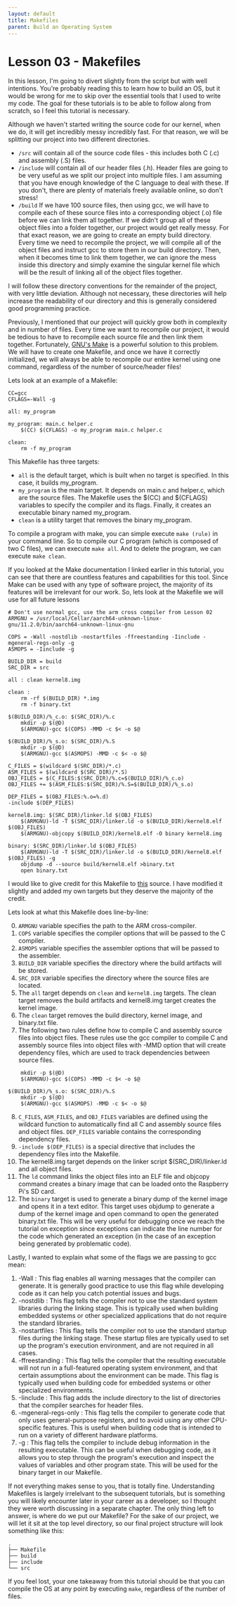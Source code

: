 ```yaml
---
layout: default
title: Makefiles
parent: Build an Operating System
---
```

# **Lesson 03** - Makefiles

In this lesson, I'm going to divert slightly from the script but with well intentions. You're probably reading this to learn how to build an OS, but it would be wrong for me to skip over the essential tools that I used to write my code. The goal for these tutorials is to be able to follow along from scratch, so I feel this tutorial is necessary.

Although we haven't started writing the source code for our kernel, when we do, it will get incredibly messy incredibly fast. For that reason, we will be splitting our project into two different directories. 
* `/src` will contain all of the source code files - this includes both C (.c) and assembly (.S) files.
* `/include` will contain all of our header files (.h). Header files are going to be very useful as we split our project into multiple files. I am assuming that you have enough knowledge of the C language to deal with these. If you don't, there are plenty of materials freely available online, so don't stress!
* `/build` If we have 100 source files, then using gcc, we will have to compile each of these source files into a corresponding object (.o) file before we can link them all together. If we didn't group all of these object files into a folder together, our project would get really messy. For that exact reason, we are going to create an empty build directory. Every time we need to recompile the project, we will compile all of the object files and instruct gcc to store them in our build directory. Then, when it becomes time to link them together, we can ignore the mess inside this directory and simply examine the singular kernel file which will be the result of linking all of the object files together.

I will follow these directory conventions for the remainder of the project, with very little deviation. Although not necessary, these directories will help increase the readability of our directory and this is generally considered good programming practice. 

Previously, I mentioned that our project will quickly grow both in complexity and in number of files. Every time we want to recompile our project, it would be tedious to have to recompile each source file and then link them together. Fortunately, [GNU's Make](https://www.gnu.org/software/make/manual/make.html) is a powerful solution to this problem. We will have to create one Makefile, and once we have it correctly initialized, we will always be able to recompile our entire kernel using one command, regardless of the number of source/header files!

Lets look at an example of a Makefile:

```
CC=gcc
CFLAGS=-Wall -g

all: my_program

my_program: main.c helper.c
	$(CC) $(CFLAGS) -o my_program main.c helper.c

clean:
	rm -f my_program
```

This Makefile has three targets:

* `all` is the default target, which is built when no target is specified. In this case, it builds my_program.
* `my_program` is the main target. It depends on main.c and helper.c, which are the source files. The Makefile uses the $(CC) and $(CFLAGS) variables to specify the compiler and its flags. Finally, it creates an executable binary named my_program.
* `clean` is a utility target that removes the binary my_program.

To compile a program with make, you can simple execute `make (rule)` in your command line. So to compile our C program (which is composed of two C files), we can execute `make all`. And to delete the program, we can execute `make clean`.

If you looked at the Make documentation I linked earlier in this tutorial, you can see that there are countless features and capabilities for this tool. Since Make can be used with any type of software project, the majority of its features will be irrelevant for our work. So, lets look at the Makefile we will use for all future lessons

```
# Don't use normal gcc, use the arm cross compiler from Lesson 02
ARMGNU = /usr/local/Cellar/aarch64-unknown-linux-gnu/11.2.0/bin/aarch64-unknown-linux-gnu

COPS = -Wall -nostdlib -nostartfiles -ffreestanding -Iinclude -mgeneral-regs-only -g 
ASMOPS = -Iinclude -g

BUILD_DIR = build
SRC_DIR = src

all : clean kernel8.img

clean :
	rm -rf $(BUILD_DIR) *.img 
	rm -f binary.txt

$(BUILD_DIR)/%_c.o: $(SRC_DIR)/%.c
	mkdir -p $(@D)
	$(ARMGNU)-gcc $(COPS) -MMD -c $< -o $@

$(BUILD_DIR)/%_s.o: $(SRC_DIR)/%.S
	mkdir -p $(@D)
	$(ARMGNU)-gcc $(ASMOPS) -MMD -c $< -o $@

C_FILES = $(wildcard $(SRC_DIR)/*.c)
ASM_FILES = $(wildcard $(SRC_DIR)/*.S)
OBJ_FILES = $(C_FILES:$(SRC_DIR)/%.c=$(BUILD_DIR)/%_c.o)
OBJ_FILES += $(ASM_FILES:$(SRC_DIR)/%.S=$(BUILD_DIR)/%_s.o)

DEP_FILES = $(OBJ_FILES:%.o=%.d)
-include $(DEP_FILES)

kernel8.img: $(SRC_DIR)/linker.ld $(OBJ_FILES)
	$(ARMGNU)-ld -T $(SRC_DIR)/linker.ld -o $(BUILD_DIR)/kernel8.elf  $(OBJ_FILES)
	$(ARMGNU)-objcopy $(BUILD_DIR)/kernel8.elf -O binary kernel8.img

binary: $(SRC_DIR)/linker.ld $(OBJ_FILES)
	$(ARMGNU)-ld -T $(SRC_DIR)/linker.ld -o $(BUILD_DIR)/kernel8.elf  $(OBJ_FILES) -g 
	objdump -d --source build/kernel8.elf >binary.txt
	open binary.txt
```

I would like to give credit for this Makefile to [this](https://github.com/s-matyukevich/raspberry-pi-os) source. I have modified it slightly and added my own targets but they deserve the majority of the credit.

Lets look at what this Makefile does line-by-line:

0. `ARMGNU` variable specifies the path to the ARM cross-compiler.
1. `COPS` variable specifies the compiler options that will be passed to the C compiler.
2. `ASMOPS` variable specifies the assembler options that will be passed to the assembler.
3. `BUILD_DIR` variable specifies the directory where the build artifacts will be stored.
4. `SRC_DIR` variable specifies the directory where the source files are located.
5. The `all` target depends on `clean` and `kernel8.img` targets. The clean target removes the build artifacts and kernel8.img target creates the kernel image.
6. The `clean` target removes the build directory, kernel image, and binary.txt file.
7. The following two rules define how to compile C and assembly source files into object files. These rules use the gcc compiler to compile C and assembly source files into object files with -MMD option that will create dependency files, which are used to track dependencies between source files.
```$(BUILD_DIR)/%_c.o: $(SRC_DIR)/%.c
    mkdir -p $(@D)
    $(ARMGNU)-gcc $(COPS) -MMD -c $< -o $@

$(BUILD_DIR)/%_s.o: $(SRC_DIR)/%.S
    mkdir -p $(@D)
    $(ARMGNU)-gcc $(ASMOPS) -MMD -c $< -o $@
```

8. `C_FILES`, `ASM_FILES`, and `OBJ_FILES` variables are defined using the wildcard function to automatically find all C and assembly source files and object files. `DEP_FILES` variable contains the corresponding dependency files.
9. `-include $(DEP_FILES)` is a special directive that includes the dependency files into the Makefile.
10. The kernel8.img target depends on the linker script $(SRC_DIR)/linker.ld and all object files. 
11. The `ld` command links the object files into an ELF file and objcopy command creates a binary image that can be loaded onto the Raspberry Pi's SD card.
12. The `binary` target is used to generate a binary dump of the kernel image and opens it in a text editor. This target uses objdump to generate a dump of the kernel image and open command to open the generated binary.txt file. This will be very useful for debugging once we reach the tutorial on exception since exceptions can indicate the line number for the code which generated an exception (in the case of an exception being generated by problematic code).

Lastly, I wanted to explain what some of the flags we are passing to gcc mean:
1. -Wall : This flag enables all warning messages that the compiler can generate. It is generally good practice to use this flag while developing code as it can help you catch potential issues and bugs.
2. -nostdlib : This flag tells the compiler not to use the standard system libraries during the linking stage. This is typically used when building embedded systems or other specialized applications that do not require the standard libraries.
3. -nostartfiles : This flag tells the compiler not to use the standard startup files during the linking stage. These startup files are typically used to set up the program's execution environment, and are not required in all cases.
4. -ffreestanding : This flag tells the compiler that the resulting executable will not run in a full-featured operating system environment, and that certain assumptions about the environment can be made. This flag is typically used when building code for embedded systems or other specialized environments.
5. -Iinclude : This flag adds the include directory to the list of directories that the compiler searches for header files.
6. -mgeneral-regs-only : This flag tells the compiler to generate code that only uses general-purpose registers, and to avoid using any other CPU-specific features. This is useful when building code that is intended to run on a variety of different hardware platforms.
7. -g : This flag tells the compiler to include debug information in the resulting executable. This can be useful when debugging code, as it allows you to step through the program's execution and inspect the values of variables and other program state. This will be used for the binary target in our Makefile.

If not everything makes sense to you, that is totally fine. Understanding Makefiles is largely irrelelvant to the subsequent tutorials, but is something you will likely encounter later in your career as a developer, so I thought they were worth discussing in a separate chapter. The only thing left to answer, is where do we put our Makefile? For the sake of our project, we will let it sit at the top level directory, so our final project structure will look something like this:
```
.
├── Makefile
├── build
├── include
└── src
```

If you feel lost, your one takeaway from this tutorial should be that you can compile the OS at any point by executing `make`, regardless of the number of files.